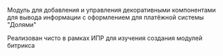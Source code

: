 Модуль для добавления и управления декоративными компонентами для вывода информации с оформлением для платёжной системы "Долями"

Реализован чисто в рамках ИПР для изучения создания модулей битрикса

